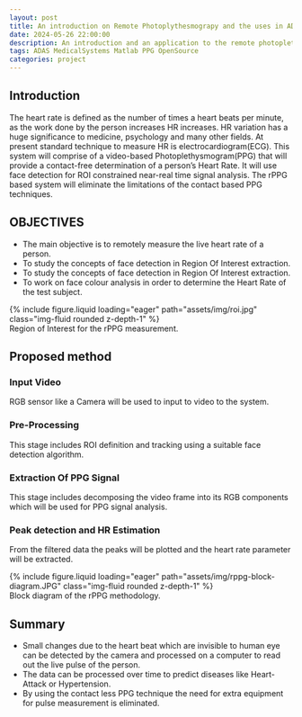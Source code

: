 ```yaml
---
layout: post
title: An introduction on Remote Photoplythesmograpy and the uses in ADAS systems.
date: 2024-05-26 22:00:00
description: An introduction and an application to the remote photoplethesmography technique.
tags: ADAS MedicalSystems Matlab PPG OpenSource
categories: project
---
```

## Introduction
The heart rate is defined as the number of times a heart beats per minute, as the work done by the person increases HR increases.
HR variation has a huge significance to medicine, psychology and many other fields.
At present standard technique to measure HR is electrocardiogram(ECG).
This system will comprise of a video-based Photoplethysmogram(PPG) that will provide a contact-free determination of a person’s Heart Rate.
It will use face detection for ROI constrained near-real time signal analysis.
The rPPG based system will eliminate the limitations of the contact based PPG techniques.

## OBJECTIVES
- The main objective is to remotely measure the live heart rate of a person.
- To study the concepts of face detection in Region Of Interest extraction. 
- To study the concepts of face detection in Region Of Interest extraction. 
- To work on face colour analysis in order to determine the Heart Rate of the test subject.

<div class="row justify-content-md-center">
    <div class="col-12 justify-content-md-center">
        {% include figure.liquid loading="eager" path="assets/img/roi.jpg" class="img-fluid rounded z-depth-1" %}
    </div>
</div>
<div class="caption">
    Region of Interest for the rPPG measurement.
</div>

## Proposed method
### Input Video
 RGB sensor like a Camera will be used to input to video  to the system. 
### Pre-Processing
This stage includes ROI definition and tracking using a suitable face detection algorithm.
### Extraction Of PPG Signal
This stage includes decomposing the video frame into its RGB components which will be used for PPG signal analysis.
### Peak detection and HR Estimation
 From the filtered data the peaks will be plotted and the heart rate parameter will be extracted.

<div class="row mt-3">
    <div class="col-sm mt-3 mt-md-0">
        {% include figure.liquid loading="eager" path="assets/img/rppg-block-diagram.JPG" class="img-fluid rounded z-depth-1" %}
    </div>
</div>
<div class="caption">
    Block diagram of the rPPG methodology.
</div>

## Summary
- Small changes due to the heart beat which are invisible to human eye can be detected by the camera and processed on a computer to read out the live pulse of the person.
- The data can be processed over time to predict diseases like Heart-Attack or Hypertension.
- By using the contact less PPG technique the need for extra equipment for pulse measurement is eliminated.